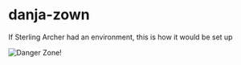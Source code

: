 danja-zown
==========

If Sterling Archer had an environment, this is how it would be set up

![Danger Zone!](http://fc05.deviantart.net/fs71/i/2011/026/a/b/danger_zone_by_mstrred-d382zq8.png)
